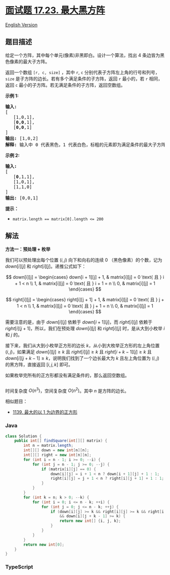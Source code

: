 # [面试题 17.23. 最大黑方阵](https://leetcode.cn/problems/max-black-square-lcci)

[English Version](/lcci/17.23.Max%20Black%20Square/README_EN.md)

## 题目描述

<!-- 这里写题目描述 -->
<p>给定一个方阵，其中每个单元(像素)非黑即白。设计一个算法，找出 4 条边皆为黑色像素的最大子方阵。</p>
<p>返回一个数组 <code>[r, c, size]</code> ，其中&nbsp;<code>r</code>,&nbsp;<code>c</code>&nbsp;分别代表子方阵左上角的行号和列号，<code>size</code> 是子方阵的边长。若有多个满足条件的子方阵，返回 <code>r</code> 最小的，若 <code>r</code> 相同，返回 <code>c</code> 最小的子方阵。若无满足条件的子方阵，返回空数组。</p>
<p><strong>示例 1:</strong></p>
<pre><strong>输入:
</strong>[
&nbsp;  [1,0,1],
&nbsp;  [<strong>0,0</strong>,1],
&nbsp;  [<strong>0,0</strong>,1]
]
<strong>输出: </strong>[1,0,2]
<strong>解释: </strong>输入中 0 代表黑色，1 代表白色，标粗的元素即为满足条件的最大子方阵
</pre>
<p><strong>示例 2:</strong></p>
<pre><strong>输入:
</strong>[
&nbsp;  [<strong>0</strong>,1,1],
&nbsp;  [1,0,1],
&nbsp;  [1,1,0]
]
<strong>输出: </strong>[0,0,1]
</pre>
<p><strong>提示：</strong></p>
<ul>
	<li><code>matrix.length == matrix[0].length &lt;= 200</code></li>
</ul>

## 解法

**方法一：预处理 + 枚举**

我们可以预处理出每个位置 $(i, j)$ 向下和向右的连续 $0$ （黑色像素）的个数，记为 $down[i][j]$ 和 $right[i][j]$。递推公式如下：

$$
down[i][j] = \begin{cases}
down[i + 1][j] + 1, & matrix[i][j] = 0 \text{ 且 } i + 1 < n \\
1, & matrix[i][j] = 0 \text{ 且 } i + 1 = n \\
0, & matrix[i][j] = 1
\end{cases}
$$

$$
right[i][j] = \begin{cases}
right[i][j + 1] + 1, & matrix[i][j] = 0 \text{ 且 } j + 1 < n \\
1, & matrix[i][j] = 0 \text{ 且 } j + 1 = n \\
0, & matrix[i][j] = 1
\end{cases}
$$

需要注意的是，由于 $down[i][j]$ 依赖于 $down[i + 1][j]$，而 $right[i][j]$ 依赖于 $right[i][j + 1]$，所以，我们在预处理 $down[i][j]$ 和 $right[i][j]$ 时，是从大到小枚举 $i$ 和 $j$ 的。

接下来，我们从大到小枚举正方形的边长 $k$，从小到大枚举正方形的左上角位置 $(i, j)$，如果满足 $down[i][j] \ge k$ 且 $right[i][j] \ge k$ 且 $right[i + k - 1][j] \ge k$ 且 $down[i][j + k - 1] \ge k$，说明我们找到了一个边长最大为 $k$ 且左上角位置为 $(i, j)$ 的黑方阵，直接返回 $[i, j, k]$ 即可。

如果枚举完所有的正方形都没有满足条件的，那么返回空数组。

<p><img alt="" src="https://fastly.jsdelivr.net/gh/doocs/leetcode@main/lcci/17.23.Max%20Black%20Square/images/max_black_square.png" /></p>

时间复杂度 $O(n^3)$，空间复杂度 $O(n^2)$。其中 $n$ 是方阵的边长。

相似题目：

-   [1139. 最大的以 1 为边界的正方形](/solution/1100-1199/1139.Largest%201-Bordered%20Square/README.md)

### **Java**

```java
class Solution {
    public int[] findSquare(int[][] matrix) {
        int n = matrix.length;
        int[][] down = new int[n][n];
        int[][] right = new int[n][n];
        for (int i = n - 1; i >= 0; --i) {
            for (int j = n - 1; j >= 0; --j) {
                if (matrix[i][j] == 0) {
                    down[i][j] = i + 1 < n ? down[i + 1][j] + 1 : 1;
                    right[i][j] = j + 1 < n ? right[i][j + 1] + 1 : 1;
                }
            }
        }
        for (int k = n; k > 0; --k) {
            for (int i = 0; i <= n - k; ++i) {
                for (int j = 0; j <= n - k; ++j) {
                    if (down[i][j] >= k && right[i][j] >= k && right[i + k - 1][j] >= k
                        && down[i][j + k - 1] >= k) {
                        return new int[] {i, j, k};
                    }
                }
            }
        }
        return new int[0];
    }
}
```

### **TypeScript**
